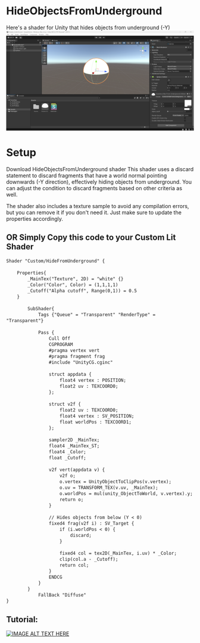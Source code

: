 # HideObjectsFromUnderground
Here's a shader for Unity that hides objects from underground (-Y)
![Screenshot](Screenshot.png)


# Setup 
Download HideObjectsFromUnderground shader
This shader uses a discard statement to discard fragments that have a world normal pointing downwards (-Y direction), effectively hiding objects from underground. You can adjust the condition to discard fragments based on other criteria as well.

The shader also includes a texture sample to avoid any compilation errors, but you can remove it if you don't need it. Just make sure to update the properties accordingly.



## OR Simply Copy this code to your Custom Lit Shader

```
Shader "Custom/HideFromUnderground" {

    Properties{
        _MainTex("Texture", 2D) = "white" {}
        _Color("Color", Color) = (1,1,1,1)
        _Cutoff("Alpha cutoff", Range(0,1)) = 0.5
    }

        SubShader{
            Tags {"Queue" = "Transparent" "RenderType" = "Transparent"}

            Pass {
                Cull Off
                CGPROGRAM
                #pragma vertex vert
                #pragma fragment frag
                #include "UnityCG.cginc"

                struct appdata {
                    float4 vertex : POSITION;
                    float2 uv : TEXCOORD0;
                };

                struct v2f {
                    float2 uv : TEXCOORD0;
                    float4 vertex : SV_POSITION;
                    float worldPos : TEXCOORD1;
                };

                sampler2D _MainTex;
                float4 _MainTex_ST;
                float4 _Color;
                float _Cutoff;

                v2f vert(appdata v) {
                    v2f o;
                    o.vertex = UnityObjectToClipPos(v.vertex);
                    o.uv = TRANSFORM_TEX(v.uv, _MainTex);
                    o.worldPos = mul(unity_ObjectToWorld, v.vertex).y;
                    return o;
                }

                // Hides objects from below (Y < 0)
                fixed4 frag(v2f i) : SV_Target {
                    if (i.worldPos < 0) {
                        discard;
                    }

                    fixed4 col = tex2D(_MainTex, i.uv) * _Color;
                    clip(col.a - _Cutoff);
                    return col;
                }
                ENDCG
            }
        }
            FallBack "Diffuse"
}
```

## Tutorial: 
[![IMAGE ALT TEXT HERE](http://img.youtube.com/vi/7WvWnpon4VY/0.jpg)](https://www.youtube.com/watch?v=7WvWnpon4VY)
